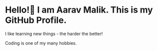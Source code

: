 # Hello!👋  I am Aarav Malik. This is my GitHub Profile.
I like learning new things - the harder the better!

Coding is one of my many hobbies.
